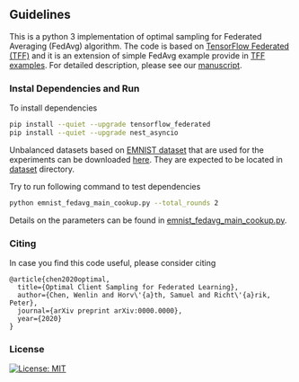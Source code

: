 ## Guidelines

 This is a python 3 implementation of optimal sampling for Federated Averaging (FedAvg) algorithm. The code is based on [TensorFlow Federated (TFF)](https://github.com/tensorflow/federated) and it is an extension of simple FedAvg example provide in [TFF examples](https://github.com/tensorflow/federated/tree/master/tensorflow_federated/python/examples/simple_fedavg). For detailed description, please see our [manuscript](https://arxiv.org/pdf/0000.0000.pdf).
 
 ### Instal Dependencies and Run
 To install dependencies 
 ```sh
 pip install --quiet --upgrade tensorflow_federated
 pip install --quiet --upgrade nest_asyncio
 ```

 Unbalanced datasets based on [EMNIST dataset](https://www.tensorflow.org/federated/api_docs/python/tff/simulation/datasets/emnist/load_data) that are used for the experiments can be downloaded [here](https://dataverse.harvard.edu/dataset.xhtml?persistentId=doi%3A10.7910%2FDVN%2FRZQIKP&version=DRAFT). They are expected to be located in [dataset](dataset) directory.

 Try to run following command to test dependencies

 ```sh
 python emnist_fedavg_main_cookup.py --total_rounds 2
 ```
 Details on the parameters can be found in [emnist_fedavg_main_cookup.py](emnist_fedavg_main_cookup.py).

 ### Citing
 In case you find this code useful, please consider citing

 ```
 @article{chen2020optimal,
   title={Optimal Client Sampling for Federated Learning},
   author={Chen, Wenlin and Horv\'{a}th, Samuel and Richt\'{a}rik, Peter},
   journal={arXiv preprint arXiv:0000.0000},
   year={2020}
 }
 ```
 ### License
 [![License: MIT](https://img.shields.io/badge/License-MIT-yellow.svg)](https://opensource.org/licenses/MIT)

